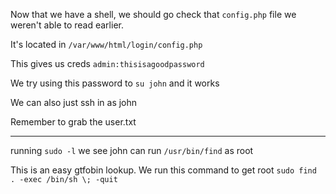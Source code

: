 Now that we have a shell, we should go check that `config.php` file we weren't able to read earlier.

It's located in `/var/www/html/login/config.php`

This gives us creds `admin:thisisagoodpassword`

We try using this password to `su john` and it works

We can also just ssh in as john

Remember to grab the user.txt

---

running `sudo -l` we see john can run `/usr/bin/find` as root

This is an easy gtfobin lookup. We run this command to get root
`sudo find . -exec /bin/sh \; -quit`

